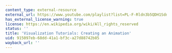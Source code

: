 ```yaml
---
content_type: external-resource
external_url: https://www.youtube.com/playlist?list=PL-F-Rldn3b5QDH1Sdnc8Y11_j4Z5EqznD
has_external_license_warning: true
license: https://en.wikipedia.org/wiki/All_rights_reserved
status: ''
title: 'Visualization Tutorials: Creating an Animation'
uid: 915097eb-68dd-41a1-bf3c-a27d88742b85
wayback_url: ''
---
```

